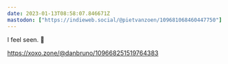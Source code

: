 ```yaml
---
date: 2023-01-13T08:58:07.846671Z
mastodon: ["https://indieweb.social/@pietvanzoen/109681068460447750"]
---
```

I feel seen. 🚎

https://xoxo.zone/@danbruno/109668251519764383
